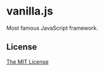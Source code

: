 # vanilla.js

Most famous JavaScript framework.

## License

[The MIT License][0]

[0]: http://piecioshka.mit-license.org

